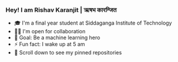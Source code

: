 ### Hey! I am Rishav Karanjit | ऋषभ कारन्जित
<ul>
  <li>🎓 I'm a final year student at Siddaganga Institute of Technology</li>
  <li>🤝🏻 I'm open for collaboration</li>
  <li>🎯 Goal: Be a machine learning hero</li>
  <li>⚡ Fun fact: I wake up at 5 am
  <li>📌 Scroll down to see my pinned repositories</li>
</ul>


[website]: http://rishavkaranjit.me/
[twitter]: https://twitter.com/rishavkaranjit
[instagram]: https://www.instagram.com/rishav.karanjit/
[linkedin]: https://www.linkedin.com/in/rishavkaranjit/
